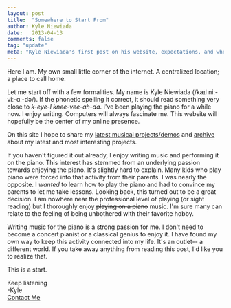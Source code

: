 ```yaml
---
layout: post
title:  "Somewhere to Start From"
author: Kyle Niewiada
date:   2013-04-13
comments: false
tag: "update"
meta: "Kyle Niewiada's first post on his website, expectations, and where he would like to go from here. I enjoy writing music, programming, and computers."
---
```


Here I am. My own small little corner of the internet. A centralized location; a place to call home.

Let me start off with a few formalities. My name is Kyle Niewiada (/kaɪl niː-viː-ɑː-də/). If the phonetic spelling it correct, it should read something very close to _k-eye-l knee-vee-ah-da_. I've been playing the piano for a while now. I enjoy writing. Computers will always fascinate me. This website will hopefully be the center of my online presence.

On this site I hope to share my [latest musical projects/demos](http://music.kyleniewiada.org) and [archive](/archive/) about my latest and most interesting projects.

If you haven't figured it out already, I enjoy writing music and performing it on the piano. This interest has stemmed from an underlying passion towards enjoying the piano. It's slightly hard to explain. Many kids who play piano were forced into that activity from their parents. I was nearly the opposite. I _wanted_ to learn how to play the piano and had to convince my parents to let me take lessons. Looking back, this turned out to be a great decision. I am nowhere near the professional level of playing (or sight reading) but I thoroughly enjoy <s>playing on a piano</s> music. I'm sure many can relate to the feeling of being unbothered with their favorite hobby.

Writing music for the piano is a strong passion for me. I don't need to become a concert pianist or a classical genius to enjoy it. I have found my own way to keep this activity connected into my life. It's an outlet-- a different world. If you take away anything from reading this post, I'd like you to realize that.

This is a start.

Keep listening  
-Kyle  
[Contact Me](/contact/)
